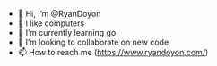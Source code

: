 - 👋 Hi, I’m @RyanDoyon
- 👀 I like computers
- 🌱 I’m currently learning go
- 💞️ I’m looking to collaborate on new code
- 📫 How to reach me (https://www.ryandoyon.com/)

<!---
RyanDoyon/RyanDoyon is a ✨ special ✨ repository because its `README.md` (this file) appears on your GitHub profile.
You can click the Preview link to take a look at your changes.
--->
